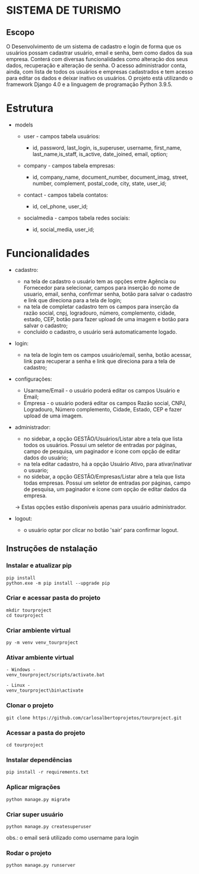 # SISTEMA DE TURISMO

## Escopo
O Desenvolvimento de um sistema de cadastro e login de forma que os usuários possam cadastrar usuário, email e senha, bem como dados da sua empresa. Conterá com diversas funcionalidades como alteração dos seus dados, recuperação e alteração de senha.
O acesso administrador conta, ainda, com lista de todos os usuários e empresas cadastrados e tem acesso para editar os dados e deixar inativo os usuários. 
O projeto está utilizando o framework Django 4.0 e a linguagem de programação Python 3.9.5.

# Estrutura

* models
    - user - campos tabela usuários:
		* id, password, last_login, is_superuser, username, first_name, last_name,is_staff, is_active, date_joined, email, option;

	- company - campos tabela empresas:
		* id, company_name, document_number, document_imag, street,  number, complement, postal_code, city, state, user_id;
	
	- contact - campos tabela contatos:
		* id, cel_phone, user_id;

	- socialmedia - campos tabela redes sociais:
		* id, social_media, user_id;

# Funcionalidades

* cadastro:
	- na tela de cadastro o usuário tem as opções entre Agência ou Fornecedor para selecionar, campos para inserção do nome de usuario, email, senha, confirmar senha, botão para salvar o cadastro e link que direciona para a tela de login;
	- na tela de completar cadastro tem os campos para inserção da razão social, cnpj, logradouro, número, complemento, cidade, estado, CEP, botão para fazer upload de uma imagem e botão para salvar o cadastro;
	- concluído o cadastro, o usuário será automaticamente logado.

* login:
	- na tela de login tem os campos usuário/email, senha, botão acessar, link para recuperar a senha e link que direciona para a tela de cadastro;

* configurações:
	- Usarname/Email - o usuário poderá editar os campos Usuário e Email;
	- Empresa - o usuário poderá editar os campos Razão social, CNPJ, Logradouro, Número complemento, Cidade, Estado, CEP e fazer upload de uma imagem.

* administrador:
	- no sidebar, a opção GESTÃO/Usuários/Listar abre a tela que lista todos os usuários. Possui um seletor de entradas por páginas, campo de pesquisa, um paginador e ícone com opção de editar dados do usuário;
	- na tela editar cadastro, há a opção Usuário Ativo, para ativar/inativar o usuario;
	- no sidebar, a opção GESTÃO/Empresas/Listar abre a tela que lista todas empresas. Possui um seletor de entradas por páginas, campo de pesquisa, um paginador e ícone com opção de editar dados da empresa. 
	
	-> Estas opções estão disponíveis apenas para usuário administrador.

* logout:
	- o usuário optar por clicar no botão 'sair' para confirmar logout.

## Instruções de nstalação

### Instalar e atualizar pip

```
pip install
python.exe -m pip install --upgrade pip
```


### Criar e acessar pasta do projeto

```
mkdir tourproject
cd tourproject
```


### Criar ambiente virtual

```
py -m venv venv_tourproject
```


### Ativar ambiente virtual

```
- Windows -
venv_tourproject/scripts/activate.bat

- Linux -
venv_tourproject\bin\activate
```


### Clonar o projeto

```
git clone https://github.com/carlosalbertoprojetos/tourproject.git
```


### Acessar a pasta do projeto

```
cd tourproject

```

### Instalar dependências

```
pip install -r requirements.txt
```


### Aplicar migrações

```
python manage.py migrate
```


### Criar super usuário

```
python manage.py createsuperuser
```

obs.: o email será utilizado como username para login


### Rodar o projeto

```
python manage.py runserver
```
